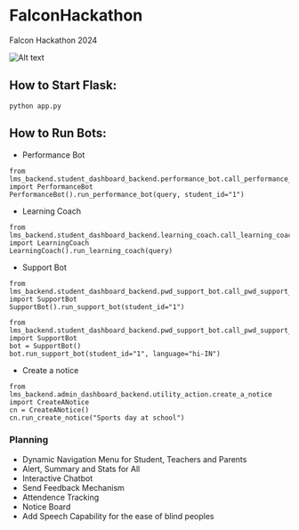# FalconHackathon
Falcon Hackathon 2024

![Alt text](ui.png)

## How to Start Flask: 

```
python app.py
```

## How to Run Bots: 
- Performance Bot
```
from lms_backend.student_dashboard_backend.performance_bot.call_performance_bot import PerformanceBot
PerformanceBot().run_performance_bot(query, student_id="1")
```

- Learning Coach
```
from lms_backend.student_dashboard_backend.learning_coach.call_learning_coach import LearningCoach
LearningCoach().run_learning_coach(query)
```

- Support Bot
```
from lms_backend.student_dashboard_backend.pwd_support_bot.call_pwd_support_bot import SupportBot
SupportBot().run_support_bot(student_id="1")
```

```
from lms_backend.student_dashboard_backend.pwd_support_bot.call_pwd_support_bot import SupportBot
bot = SupportBot()
bot.run_support_bot(student_id="1", language="hi-IN")
```

- Create a notice
```
from lms_backend.admin_dashboard_backend.utility_action.create_a_notice import CreateANotice
cn = CreateANotice()
cn.run_create_notice("Sports day at school")
```

### Planning
- Dynamic Navigation Menu for Student, Teachers and Parents
- Alert, Summary and Stats for All
- Interactive Chatbot 
- Send Feedback Mechanism
- Attendence Tracking
- Notice Board
- Add Speech Capability for the ease of blind peoples